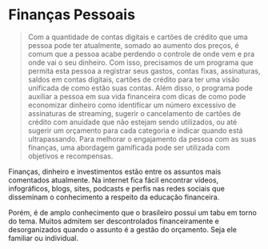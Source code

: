 # Finanças Pessoais
> Com a quantidade de contas digitais e cartões de crédito que uma pessoa pode ter atualmente, somado ao aumento dos preços, é comum que a pessoa acabe perdendo o controle de onde vem e pra onde vai o seu dinheiro. Com isso, precisamos de um programa que permita esta pessoa a registrar seus gastos, contas fixas, assinaturas, saldos em contas digitais, cartões de crédito para ter uma visão unificada de como estão suas contas. Além disso, o programa pode auxiliar a pessoa em sua vida financeira com dicas de como pode economizar dinheiro como identificar um número excessivo de assinaturas de streaming, sugerir o cancelamento de cartões de crédito com anuidade que não estejam sendo utilizados, ou até sugerir um orçamento para cada categoria e indicar quando está ultrapassando. Para melhorar o engajamento da pessoa com as suas finanças, uma abordagem gamificada pode ser utilizada com objetivos e recompensas. 

Finanças, dinheiro e investimentos estão entre os assuntos mais comentados atualmente. Na internet fica fácil encontrar vídeos, infográficos, blogs, sites, podcasts e perfis nas redes sociais que disseminam o conhecimento a respeito da educação financeira. 

Porém, é de amplo conhecimento que o brasileiro possui um tabu em torno do tema. Muitos admitem ser descontrolados financeiramente e desorganizados quando o assunto é a gestão do orçamento. Seja ele familiar ou individual. 
